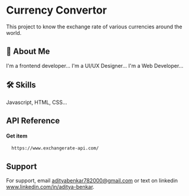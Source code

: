 <!-- @format -->

# Currency Convertor

This project to know the exchange rate
of various currencies around the world.

## 🚀 About Me

I'm a frontend developer...
I'm a UI/UX Designer...
I'm a Web Developer...

## 🛠 Skills

Javascript, HTML, CSS...

## API Reference

#### Get item

```http
  https://www.exchangerate-api.com/
```

## Support

For support, email adityabenkar782000@gmail.com or
text on linkedin www.linkedin.com/in/aditya-benkar.
